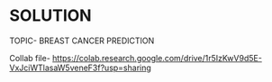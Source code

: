 # SOLUTION

TOPIC- BREAST CANCER PREDICTION

Collab file- https://colab.research.google.com/drive/1r5IzKwV9d5E-VxJciWTlasaW5veneF3f?usp=sharing

